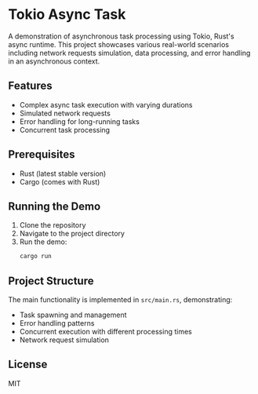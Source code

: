# Tokio Async Task 

A demonstration of asynchronous task processing using Tokio, Rust's async runtime. This project showcases various real-world scenarios including network requests simulation, data processing, and error handling in an asynchronous context.

## Features

- Complex async task execution with varying durations
- Simulated network requests
- Error handling for long-running tasks
- Concurrent task processing

## Prerequisites

- Rust (latest stable version)
- Cargo (comes with Rust)

## Running the Demo

1. Clone the repository
2. Navigate to the project directory
3. Run the demo:
   ```bash
   cargo run
   ```

## Project Structure

The main functionality is implemented in `src/main.rs`, demonstrating:
- Task spawning and management
- Error handling patterns
- Concurrent execution with different processing times
- Network request simulation

## License

MIT
